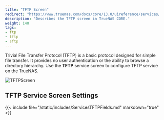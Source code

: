 ```yaml
---
title: "TFTP Screen"
redirect: "https://www.truenas.com/docs/core/13.0/uireference/services/tftpscreen/"
description: "Describes the TFTP screen in TrueNAS CORE."
weight: 140
tags:
- ftp
- tftp
- sftp
---
```


Trivial File Transfer Protocol (TFTP) is a basic protocol designed for simple file transfer. It provides no user authentication or the ability to browse a directory hierarchy. Use the **TFTP** service screen to configure TFTP service on the TrueNAS.

![TFTPScreen](/images/CORE/Services/TFTPScreen.png "TFTO Service Options")

## TFTP Service Screen Settings

{{< include file="/static/includes/ServicesTFTPFields.md" markdown="true" >}}
